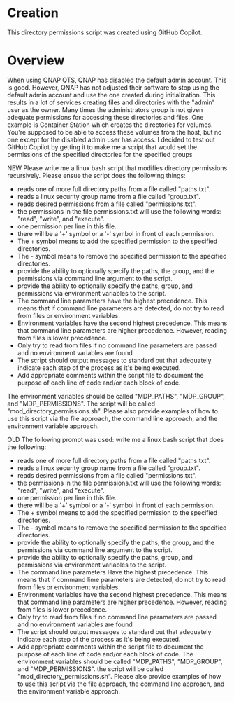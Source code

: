 # Creation
This directory permissions script was created using GitHub Copilot.

# Overview
When using QNAP QTS, QNAP has disabled the default admin account. This is good. However, QNAP has not adjusted their software to stop using the default admin account and use the one created during initialization.
This results in a lot of services creating files and directories with the "admin" user as the owner. 
Many times the administrators group is not given adequate permissions for accessing these directories and files.
One example is Container Station which creates the directories for volumes. You're supposed to be able to access these volumes from the host, but no one except for the disabled admin user has access.
I decided to test out GitHub Copilot by getting it to make me a script that would set the permissions of the specified directories for the specified groups




NEW
Please write me a linux bash script that modifies directory permissions recursively.
Please ensue the script does the following things:
- reads one of more full directory paths from a file called "paths.txt".
- reads a linux security group name from a file called "group.txt".
- reads desired permissions from a file called "permissions.txt".
- the permissions in the file permissions.txt will use the following words: "read", "write", and "execute".
- one permission per line in this file.
- there will be a '+' symbol or a '-' symbol in front of each permission.
- The + symbol means to add the specified permission to the specified directories.
- The - symbol means to remove the specified permission to the specified directories.
- provide the ability to optionally specify the paths, the group, and the permissions via command line argument to the script.
- provide the ability to optionally specify the paths, group, and permissions via environment variables to the script.
- The command line parameters have the highest precedence. This means that if command line parameters are detected, do not try to read from files or environment variables.
- Environment variables have the second highest precedence. This means that command line parameters are higher precedence. However, reading from files is lower precedence.
- Only try to read from files if no command line parameters are passed and no environment variables are found
- The script should output messages to standard out that adequately indicate each step of the process as it's being executed.
- Add appropriate comments within the script file to document the purpose of each line of code and/or each block of code.

The environment variables should be called "MDP_PATHS", "MDP_GROUP", and "MDP_PERMISSIONS".
The script will be called "mod_directory_permissions.sh".
Please also provide examples of how to use this script via the file approach, the command line approach, and the environment variable approach.



OLD
The following prompt was used:
write me a linux bash script that does the following:
- reads one of more full directory paths from a file called "paths.txt".
- reads a linux security group name from a file called "group.txt".
- reads desired permissions from a file called "permissions.txt".
- the permissions in the file permissions.txt will use the following words: "read", "write", and "execute".
- one permission per line in this file.
- there will be a '+' symbol or a '-' symbol in front of each permission.
- The + symbol means to add the specified permission to the specified directories.
- The - symbol means to remove the specified permission to the specified directories.
- provide the ability to optionally specify the paths, the group, and the permissions via command line argument to the script.
- provide the ability to optionally specify the paths, group, and permissions via environment variables to the script.
- The command line parameters Have the highest precedence. This means that if command lime parameters are detected, do not try to read from files or environment variables.
- Environment variables have the second highest precedence. This means that command line parameters are higher precedence. However, reading from files is lower precedence.
- Only try to read from files if no command line parameters are passed and no environment variables are found
- The script should output messages to standard out that adequately indicate each step of the process as it's being executed.
- Add appropriate comments within the script file to document the purpose of each line of code and/or each block of code.
The environment variables should be called "MDP_PATHS", "MDP_GROUP", and "MDP_PERMISSIONS".
the script will be called "mod_directory_permissions.sh".
Please also provide examples of how to use this script via the file approach, the command line approach, and the environment variable approach.
